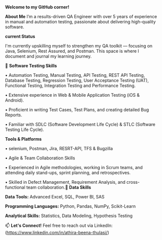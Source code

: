 
**Welcome to my GitHub corner!**

 **About Me**
I’m a results-driven QA Engineer with over 5 years of experience in manual and automation testing, passionate about delivering high-quality software. 

**current Status**

I'm currently upskilling myself to strengthen my QA toolkit — focusing on Java, Selenium, Rest Assured, and Postman.
This space is where I document and journal my learning journey.

🚀 **Software Testing Skills**

•	Automation Testing, Manual Testing, API Testing, REST API Testing, Database Testing, Regression Testing, User Acceptance Testing (UAT), Functional Testing, Integration Testing and Performance Testing.

•	Extensive experience in Web & Mobile Application Testing (iOS & Android).

•	Proficient in writing Test Cases, Test Plans, and creating detailed Bug Reports.

•	Familiar with SDLC (Software Development Life Cycle) & STLC (Software Testing Life Cycle).

**Tools & Platforms**

•	selenium, Postman, Jira, RESRT-API, TFS & Bugzilla

• Agile & Team Collaboration Skills

•	Experienced in Agile methodologies, working in Scrum teams, and attending daily stand-ups, sprint planning, and retrospectives.

•	Skilled in Defect Management, Requirement Analysis, and cross-functional team collaboration.🚀 **Data Skills**

**Data Tools:** Advanced Excel, SQL, Power BI, SAS

**Programming Languages:** Python, Pandas, NumPy, Scikit-Learn

**Analytical Skills:** Statistics, Data Modeling, Hypothesis Testing

📫 **Let's Connect!**
Feel free to reach out via LinkedIn: (https://www.linkedin.com/in/athira-beena-thulasi/)






